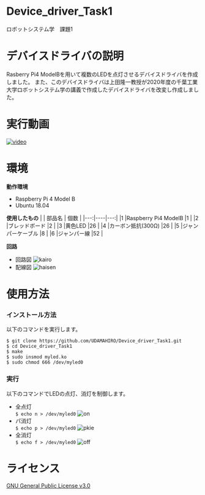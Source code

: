 # Device_driver_Task1
ロボットシステム学　課題1
# デバイスドライバの説明
Rasberry Pi4 ModelBを用いて複数のLEDを点灯させるデバイスドライバを作成しました。
また、このデバイスドライバは上田隆一教授が2020年度の千葉工業大学ロボットシステム学の講義で作成したデバイスドライバを改変し作成しました。
# 実行動画
[![video](https://user-images.githubusercontent.com/53966257/102808689-0fc41a00-4404-11eb-95f6-511e835a6561.jpg)](https://youtu.be/VaKymj-_3X8)

# 環境
**動作環境**
- Raspberry Pi 4 Model B
- Ubuntu 18.04

**使用したもの**
|   | 部品名 | 個数 |
|---:|----|---:|
|1 |Raspberry Pi4 ModelB |1 |
|2 |ブレッドボード |2 |
|3 |黄色LED |26 |
|4 |カーボン抵抗(300Ω) |26 |
|5 |ジャンパーケーブル |8 |
|6 |ジャンパー線 |52 |

**回路**
- 回路図
![kairo](https://user-images.githubusercontent.com/53966257/102799893-74787800-43f6-11eb-8710-16dc831a0b78.png)
- 配線図
![haisen](https://user-images.githubusercontent.com/53966257/102801251-4bf17d80-43f8-11eb-9e57-121da2fbb52b.jpg)
# 使用方法
### インストール方法
以下のコマンドを実行します。
```
$ git clone https://github.com/UDAMAHIRO/Device_driver_Task1.git
$ cd Device_driver_Task1
$ make
$ sudo insmod myled.ko
$ sudo chmod 666 /dev/myled0
```
### 実行
以下のコマンドでLEDの点灯、消灯を制御します。
- 全点灯  
`$ echo n > /dev/myled0`
![on](https://user-images.githubusercontent.com/53966257/102808689-0fc41a00-4404-11eb-95f6-511e835a6561.jpg)
- パ消灯  
`$ echo p > /dev/myled0`
![pkie](https://user-images.githubusercontent.com/53966257/102808699-15b9fb00-4404-11eb-97f4-5ea858e2800f.jpg)
- 全消灯  
`$ echo f > /dev/myled0`
![off](https://user-images.githubusercontent.com/53966257/102808703-1783be80-4404-11eb-9d6c-36e0a724abcf.jpg)
# ライセンス
[GNU General Public License v3.0 ](https://github.com/UDAMAHIRO/Device_driver_Task1/blob/main/COPYING)
